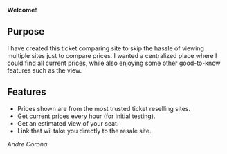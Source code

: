 **Welcome!**

## Purpose
I have created this ticket comparing site to skip the hassle of viewing multiple sites just to compare prices. I wanted a centralized place where I could find all current prices, while also enjoying some other good-to-know features such as the view.

## Features
- Prices shown are from the most trusted ticket reselling sites.
- Get current prices every hour (for initial testing).
- Get an estimated view of your seat.
- Link that wil take you directly to the resale site.

*Andre Corona*